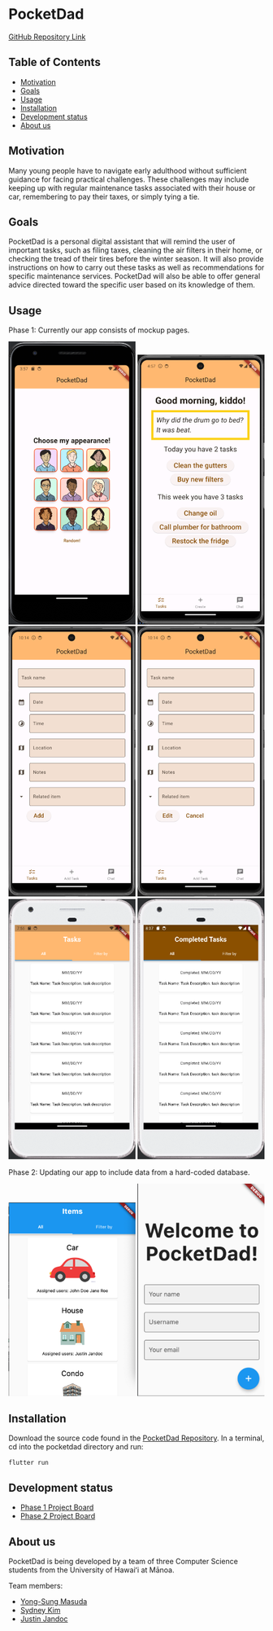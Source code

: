 # PocketDad
[GitHub Repository Link](https://github.com/PocketDad/pocketdad)

## Table of Contents
* [Motivation](#motivation)
* [Goals](#goals)
* [Usage](#usage)
* [Installation](#installation)
* [Development status](#development-status)
* [About us](#about-us)

## Motivation
Many young people have to navigate early adulthood without sufficient guidance for facing practical challenges. 
These challenges may include keeping up with regular maintenance tasks associated with their house or car, remembering to pay their taxes, or simply tying a tie.


## Goals
PocketDad is a personal digital assistant that will remind the user of important tasks, such as filing taxes, cleaning the air filters in their home, or checking the tread of their tires before the winter season.
It will also provide instructions on how to carry out these tasks as well as recommendations for specific maintenance services.
PocketDad will also be able to offer general advice directed toward the specific user based on its knowledge of them.


## Usage
Phase 1: Currently our app consists of mockup pages.

<img src="doc/chooseavatar.png" style="width: 250px">

<img src="doc/checkin-mockup.png" style="width: 250px">

<img src="doc/add-task-mockup.png" style="width: 250px">

<img src="doc/edit-task-mockup.png" style="width: 250px">

<img src="doc/tasks-mockup.png" style="width: 250px">

<img src="doc/completed-tasks-mockup.png" style="width: 250px">

Phase 2: Updating our app to include data from a hard-coded database.

<img src="doc/itemspagewithdata.png" style="width: 250px">

<img src="doc/onboarding.png" style="width: 250px">

## Installation
Download the source code found in the [PocketDad Repository](https://github.com/PocketDad/pocketdad).
In a terminal, cd into the pocketdad directory and run:
```
flutter run
```

## Development status
* [Phase 1 Project Board](https://github.com/orgs/PocketDad/projects/1)
* [Phase 2 Project Board](https://github.com/orgs/PocketDad/projects/2)

## About us
PocketDad is being developed by a team of three Computer Science students from the University of Hawaiʻi at Mānoa.

Team members:
* [Yong-Sung Masuda](https://github.com/yongsungm)
* [Sydney Kim](https://github.com/kimsyd)
* [Justin Jandoc](https://github.com/justinjandoc)
